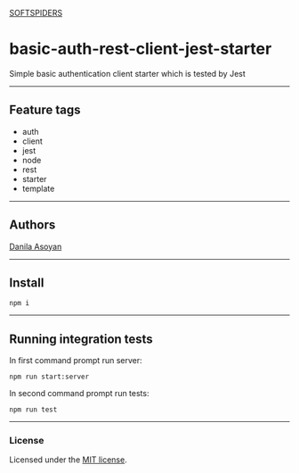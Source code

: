 [SOFTSPIDERS](https://github.com/softspiders/softspiders)

# basic-auth-rest-client-jest-starter

Simple basic authentication client starter which is tested by Jest

---

## Feature tags

- auth
- client
- jest
- node
- rest
- starter
- template

---

## Authors

[Danila Asoyan](https://github.com/Danilkashtan)

---

## Install

```
npm i
```

---

## Running integration tests

In first command prompt run server: 

```
npm run start:server
```

In second command prompt run tests:

```
npm run test
```

---

### License

Licensed under the [MIT license](./LICENSE). 
